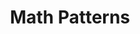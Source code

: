---
title: "Math Patterns"
summary: "Posts concerning common math patterns and tricks in competitive mathematics"
hideMeta: true
---